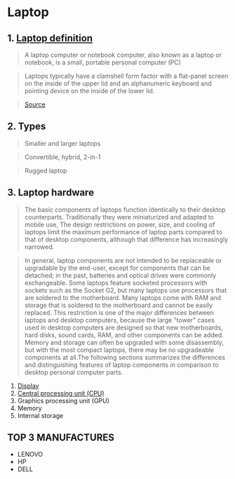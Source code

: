 # Laptop

## 1. [Laptop definition](https://en.wikipedia.org/wiki/Laptop#)
> A laptop computer or notebook computer, also known as a laptop or notebook, is a small, portable personal computer (PC)

> Laptops typically have a clamshell form factor with a flat-panel screen on the inside of the upper lid and an alphanumeric keyboard and pointing device on the inside of the lower lid.

> [Source](https://en.wikipedia.org/wiki/Laptop)
## 2. Types

> Smaller and larger laptops

> Convertible, hybrid, 2-in-1

>Rugged laptop

## 3. Laptop hardware

>The basic components of laptops function identically to their desktop counterparts. Traditionally they were miniaturized and adapted to mobile use, The design restrictions on power, size, and cooling of laptops limit the maximum performance of laptop parts compared to that of desktop components, although that difference has increasingly narrowed.

>In general, laptop components are not intended to be replaceable or upgradable by the end-user, except for components that can be detached; in the past, batteries and optical drives were commonly exchangeable. Some laptops feature socketed processors with sockets such as the Socket G2, but many laptops use processors that are soldered to the motherboard. Many laptops come with RAM and storage that is soldered to the motherboard and cannot be easily replaced. This restriction is one of the major differences between laptops and desktop computers, because the large "tower" cases used in desktop computers are designed so that new motherboards, hard disks, sound cards, RAM, and other components can be added. Memory and storage can often be upgraded with some disassembly, but with the most compact laptops, there may be no upgradeable components at all.The following sections summarizes the differences and distinguishing features of laptop components in comparison to desktop personal computer parts.

1. [Display](https://en.wikipedia.org/wiki/Laptop#Display)
1. [Central processing unit (CPU)](https://en.wikipedia.org/wiki/Laptop#Central_processing_unit_(CPU))
1. Graphics processing unit (GPU)
1. Memory
1. Internal storage

## TOP 3 MANUFACTURES
* LENOVO
* HP
* DELL
